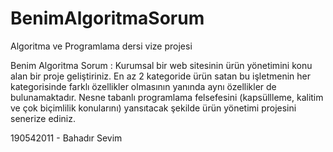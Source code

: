 # BenimAlgoritmaSorum
Algoritma ve Programlama dersi vize projesi

Benim Algoritma Sorum :
Kurumsal bir web sitesinin ürün yönetimini konu alan bir proje geliştiriniz.
En az 2 kategoride ürün satan bu işletmenin her kategorisinde farklı özellikler olmasının yanında 
aynı özellikler de bulunamaktadır. Nesne tabanlı programlama felsefesini (kapsüllleme, kalitim ve çok biçimlilik konularını) 
yansıtacak şekilde ürün yönetimi projesini senerize ediniz.

190542011 - Bahadır Sevim
